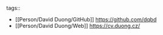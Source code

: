 tags::

- [[Person/David Duong/GitHub]] https://github.com/dqbd
- [[Person/David Duong/Web]] https://cv.duong.cz/